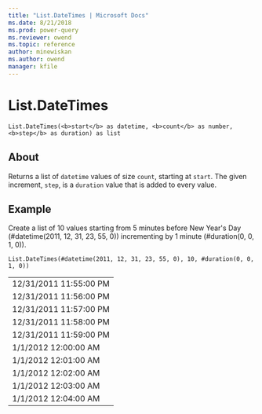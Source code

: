 ```yaml
---
title: "List.DateTimes | Microsoft Docs"
ms.date: 8/21/2018
ms.prod: power-query
ms.reviewer: owend
ms.topic: reference
author: minewiskan
ms.author: owend
manager: kfile
---
```

# List.DateTimes
`List.DateTimes(<b>start</b> as datetime, <b>count</b> as number, <b>step</b> as duration) as list`

## About
Returns a list of `datetime` values of size `count`, starting at `start`. The given increment, `step`, is a `duration` value that is added to every value.

  
## Example  
Create a list of 10 values starting from 5 minutes before New Year's Day (#datetime(2011, 12, 31, 23, 55, 0)) incrementing by 1 minute (#duration(0, 0, 1, 0)).

`List.DateTimes(#datetime(2011, 12, 31, 23, 55, 0), 10, #duration(0, 0, 1, 0))`

<table> <tr><td>12/31/2011 11:55:00 PM</td></tr> <tr><td>12/31/2011 11:56:00 PM</td></tr> <tr><td>12/31/2011 11:57:00 PM</td></tr> <tr><td>12/31/2011 11:58:00 PM</td></tr> <tr><td>12/31/2011 11:59:00 PM</td></tr> <tr><td>1/1/2012 12:00:00 AM</td></tr> <tr><td>1/1/2012 12:01:00 AM</td></tr> <tr><td>1/1/2012 12:02:00 AM</td></tr> <tr><td>1/1/2012 12:03:00 AM</td></tr> <tr><td>1/1/2012 12:04:00 AM</td></tr> </table>
